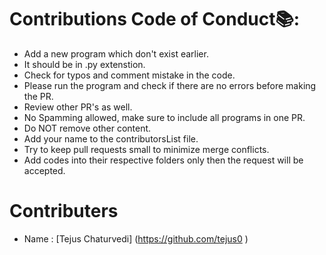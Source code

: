 # Contributions Code of Conduct📚:
- Add a new program which don't exist earlier.
- It should be in .py extenstion.
- Check for typos and comment mistake in the code.
- Please run the program and check if there are no errors before making the PR.
- Review other PR's as well.
- No Spamming allowed, make sure to include all programs in one PR.
- Do NOT remove other content.
- Add your name to the contributorsList file.
- Try to keep pull requests small to minimize merge conflicts.
- Add codes into their respective folders only then the request will be accepted.

# Contributers
- Name : [Tejus Chaturvedi] (https://github.com/tejus0 ) 
